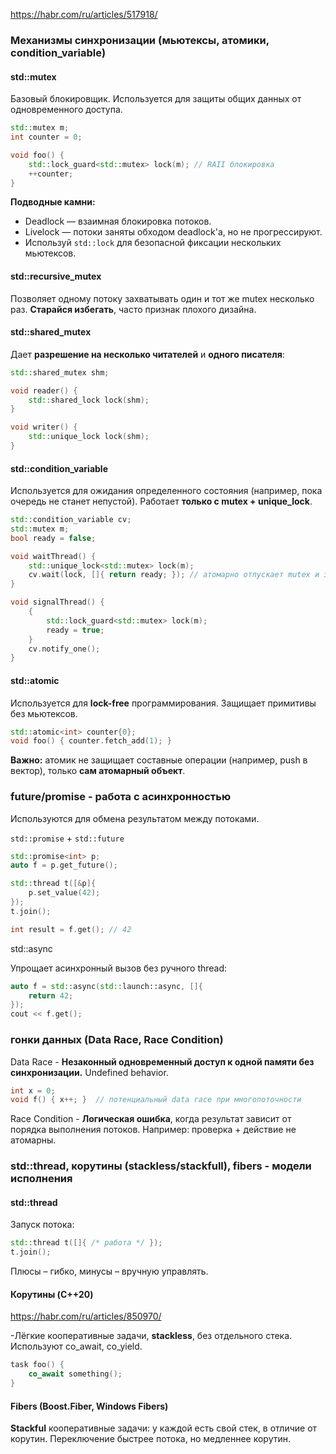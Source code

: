 https://habr.com/ru/articles/517918/

### Механизмы синхронизации (мьютексы, атомики, condition_variable)

#### std::mutex

Базовый блокировщик. Используется для защиты общих данных от одновременного доступа.
```cpp
std::mutex m;
int counter = 0;

void foo() {
    std::lock_guard<std::mutex> lock(m); // RAII блокировка
    ++counter;
}
```

**Подводные камни:**
- Deadlock — взаимная блокировка потоков.
- Livelock — потоки заняты обходом deadlock'а, но не прогрессируют.
- Используй `std::lock` для безопасной фиксации нескольких мьютексов.

#### std::recursive_mutex

Позволяет одному потоку захватывать один и тот же mutex несколько раз. **Старайся избегать**, часто признак плохого дизайна.

#### std::shared_mutex

Дает **разрешение на несколько читателей** и **одного писателя**:

```cpp
std::shared_mutex shm;

void reader() {
    std::shared_lock lock(shm);
}

void writer() {
    std::unique_lock lock(shm);
}

```

#### std::condition_variable

Используется для ожидания определенного состояния (например, пока очередь не станет непустой). Работает **только с mutex + unique_lock**.

```cpp
std::condition_variable cv;
std::mutex m;
bool ready = false;

void waitThread() {
    std::unique_lock<std::mutex> lock(m);
    cv.wait(lock, []{ return ready; }); // атомарно отпускает mutex и засыпает
}

void signalThread() {
    {
        std::lock_guard<std::mutex> lock(m);
        ready = true;
    }
    cv.notify_one();
}

```

#### std::atomic

Используется для **lock-free** программирования. Защищает примитивы без мьютексов.

```cpp
std::atomic<int> counter{0};
void foo() { counter.fetch_add(1); }
```

**Важно:** атомик не защищает составные операции (например, push в вектор), только **сам атомарный объект**.

### future/promise - работа с асинхронностью

Используются для обмена результатом между потоками.

`std::promise` + `std::future`

```cpp
std::promise<int> p;
auto f = p.get_future();

std::thread t([&p]{
    p.set_value(42);
});
t.join();

int result = f.get(); // 42
```

std::async

Упрощает асинхронный вызов без ручного thread:

```cpp
auto f = std::async(std::launch::async, []{
    return 42;
});
cout << f.get();

```

### гонки данных (Data Race, Race Condition)

Data Race - **Незаконный одновременный доступ к одной памяти без синхронизации.** Undefined behavior.

```cpp
int x = 0;
void f() { x++; }  // потенциальный data race при многопоточности
```

Race Condition - **Логическая ошибка**, когда результат зависит от порядка выполнения потоков. Например: проверка + действие не атомарны. 

### std::thread, корутины (stackless/stackfull), fibers - модели исполнения

#### std::thread

Запуск потока:
```cpp
std::thread t([]{ /* работа */ });
t.join();
```
Плюсы – гибко, минусы – вручную управлять.

#### Корутины (C++20)

https://habr.com/ru/articles/850970/

-Лёгкие кооперативные задачи, **stackless**, без отдельного стека. Используют co_await, co_yield.

```cpp
task foo() {
    co_await something();
}
```

#### Fibers (Boost.Fiber, Windows Fibers)

**Stackful** кооперативные задачи: у каждой есть свой стек, в отличие от корутин. Переключение быстрее потока, но медленнее корутин.